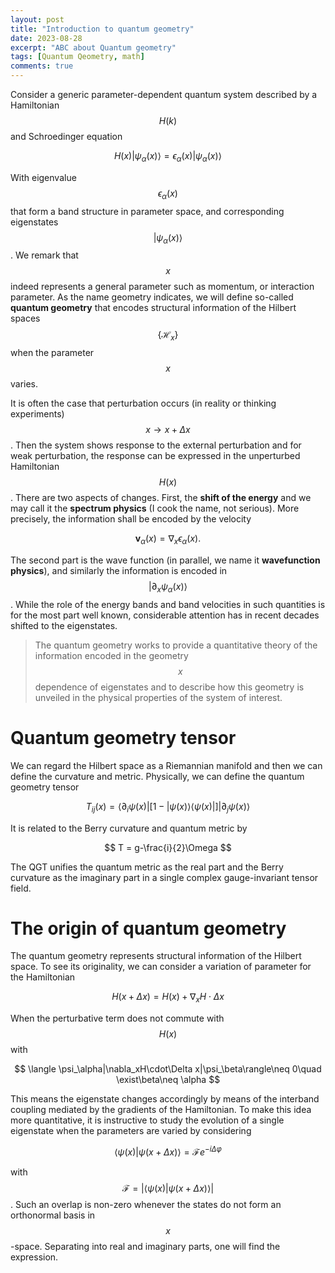```yaml
---
layout: post
title: "Introduction to quantum geometry"
date: 2023-08-28
excerpt: "ABC about Quantum geometry"
tags: [Quantum Qeometry, math]
comments: true
---
```



Consider a generic parameter-dependent quantum system described by a Hamiltonian $$H(k)$$ and Schroedinger equation 

$$
H(x) |\psi_\alpha(x)\rangle = \epsilon_\alpha(x)|\psi_\alpha(x)\rangle
$$

With eigenvalue $$\epsilon_\alpha(x)$$ that form a band structure in parameter space, and corresponding eigenstates $$|\psi_\alpha(x)\rangle $$. 
We remark that $$x$$ indeed represents a general parameter such as momentum, or interaction parameter. As the name geometry indicates, we will define so-called __quantum geometry__ that encodes structural information of the Hilbert spaces $$\{\mathcal H_x\}$$ when the parameter $$x$$ varies. 

It is often the case that perturbation occurs (in reality or thinking experiments) $$x\rightarrow x+\Delta x $$. Then the system shows response to the external perturbation and for weak perturbation, the response can be expressed in the unperturbed Hamiltonian $$H(x)$$. There are two aspects of changes. First, the __shift of the energy__ and we may call it the **spectrum physics** (I cook the name, not serious). More precisely, the information shall be encoded by the velocity 

$$
\mathbf v_\alpha(x)  = \nabla _x \epsilon_\alpha(x).
$$

The second part is the wave function (in parallel, we name it **wavefunction physics**), and similarly the information is encoded in $$ \vert\partial_x \psi_\alpha(x)\rangle $$. While the role of the energy bands and band velocities in such quantities is for the most part well known, considerable attention has in recent decades shifted to the eigenstates. 

>  The quantum geometry works to provide a quantitative theory of the information encoded in the geometry $$x$$ dependence of eigenstates and to describe how this geometry is unveiled in the physical properties of the system of interest. 

# Quantum geometry tensor

We can regard the Hilbert space as a Riemannian manifold and then we can define the curvature and metric. Physically, we can define the quantum geometry tensor 

$$
T_{ij}(x) = \langle \partial_i \psi(x)|[1-|\psi(x)\rangle\langle\psi(x)|]|\partial_j\psi(x)\rangle
$$

It is related to the Berry curvature and quantum metric by

$$
T = g-\frac{i}{2}\Omega
$$

The QGT unifies the quantum metric as the real part and the Berry curvature as the imaginary part in a single complex gauge-invariant tensor field. 

# The origin of quantum geometry

The quantum geometry represents structural information of the Hilbert space. To see its originality, we can consider a variation of parameter for the Hamiltonian 

$$
H(x+\Delta x) = H(x)+\nabla_xH\cdot\Delta x
$$

When the perturbative term does not commute with $$H(x)$$ with

$$
\langle \psi_\alpha|\nabla_xH\cdot\Delta x|\psi_\beta\rangle\neq 0\quad \exist\beta\neq \alpha
$$

This means the eigenstate changes accordingly by means of the interband coupling mediated by the gradients of the Hamiltonian. To make this idea more quantitative, it is instructive to study the evolution of a single eigenstate when the parameters are varied by considering 

$$
\langle \psi(x)|\psi(x+\Delta x)\rangle = \mathcal Fe^{-i\Delta \varphi}
$$

with $$\mathcal F=\vert\langle \psi(x)|\psi(x+\Delta x)\rangle\vert$$. Such an overlap is non-zero whenever the states do not form an orthonormal basis in $$x$$-space. Separating into real and imaginary parts, one will find the expression.




